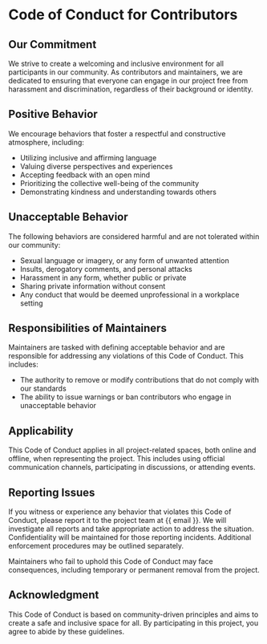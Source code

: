 # Code of Conduct for Contributors

## Our Commitment

We strive to create a welcoming and inclusive environment for all participants in our community. As contributors and maintainers, we are dedicated to ensuring that everyone can engage in our project free from harassment and discrimination, regardless of their background or identity.

## Positive Behavior

We encourage behaviors that foster a respectful and constructive atmosphere, including:

- Utilizing inclusive and affirming language
- Valuing diverse perspectives and experiences
- Accepting feedback with an open mind
- Prioritizing the collective well-being of the community
- Demonstrating kindness and understanding towards others

## Unacceptable Behavior

The following behaviors are considered harmful and are not tolerated within our community:

- Sexual language or imagery, or any form of unwanted attention
- Insults, derogatory comments, and personal attacks
- Harassment in any form, whether public or private
- Sharing private information without consent
- Any conduct that would be deemed unprofessional in a workplace setting

## Responsibilities of Maintainers

Maintainers are tasked with defining acceptable behavior and are responsible for addressing any violations of this Code of Conduct. This includes:

- The authority to remove or modify contributions that do not comply with our standards
- The ability to issue warnings or ban contributors who engage in unacceptable behavior

## Applicability

This Code of Conduct applies in all project-related spaces, both online and offline, when representing the project. This includes using official communication channels, participating in discussions, or attending events.

## Reporting Issues

If you witness or experience any behavior that violates this Code of Conduct, please report it to the project team at {{ email }}. We will investigate all reports and take appropriate action to address the situation. Confidentiality will be maintained for those reporting incidents. Additional enforcement procedures may be outlined separately.

Maintainers who fail to uphold this Code of Conduct may face consequences, including temporary or permanent removal from the project.

## Acknowledgment

This Code of Conduct is based on community-driven principles and aims to create a safe and inclusive space for all. By participating in this project, you agree to abide by these guidelines.
